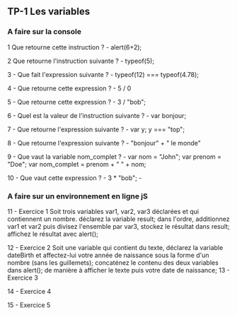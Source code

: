 ## TP-1 Les variables

### A faire sur la console

1  Que retourne cette instruction ?
    -   alert(6+2);
    
2  Que retourne l'instruction suivante ?
	- 	typeof(5);

3 - Que fait l'expression suivante ?
	-	typeof(12) === typeof(4.78);

4 - Que retourne cette expression ?
	- 	5 / 0

5 - Que retourne cette expression ?
	-	3 / "bob";

6 - Quel est la valeur de l'instruction suivante ?
	-	var bonjour;

7 - Que retourne l'expression suivante ?
	-	var y; 
		y === "top";

8 - Que retourne l'expression suivante ?
	-	"bonjour" + " le monde"

9 - Que vaut la variable nom_complet ?
	-	var nom = "John";
		var prenom = "Doe";
		var nom_complet = prenom + " " + nom;

10 - Que vaut cette expression ?
	-	3 * "bob"; 
	-	
### A faire sur un environnement en ligne jS

11 -    Exercice 1
Soit trois variables var1, var2, var3 déclarées et qui contiennent un nombre.
déclarez la variable result;
dans l'ordre, additionnez var1 et var2 puis divisez l'ensemble par var3, stockez le résultat dans result;
affichez le résultat avec alert();

12 -    Exercice 2
Soit une variable qui contient du texte, déclarez la variable dateBirth et affectez-lui votre année de naissance sous la forme d'un nombre (sans les guillemets);
concaténez le contenu des deux variables dans alert(); de manière à afficher le texte puis votre date de naissance;
13 -    Exercice 3

14 -    Exercice 4

15 -    Exercice 5

